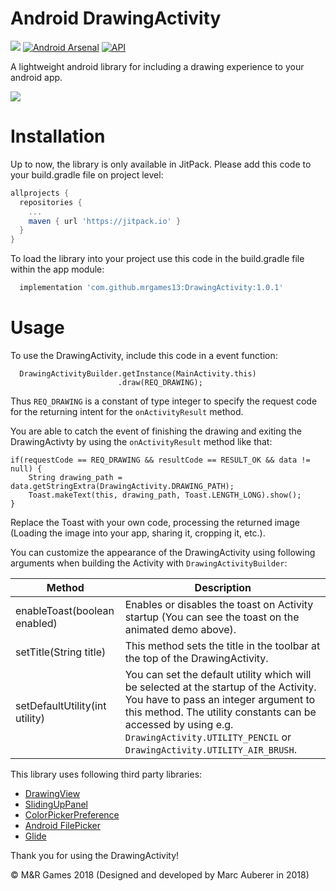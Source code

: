 # Android DrawingActivity

[![](https://jitpack.io/v/mrgames13/DrawingActivity.svg)](https://jitpack.io/#mrgames13/DrawingActivity)
[![Android Arsenal](https://img.shields.io/badge/Android%20Arsenal-DrawingActivity-blue.svg?style=flat)](https://android-arsenal.com/details/1/7098)
[![API](https://img.shields.io/badge/API-19%2B-red.svg?style=flat)](https://android-arsenal.com/api?level=19)

A lightweight android library for including a drawing experience to your android app.

<img src="https://mrgames-server.de/files/github/animated_demo.gif">

# Installation

Up to now, the library is only available in JitPack. Please add this code to your build.gradle file on project level:
```gradle
allprojects {
  repositories {
    ...
    maven { url 'https://jitpack.io' }
  }
}
```
To load the library into your project use this code in the build.gradle file within the app module:
```gradle
  implementation 'com.github.mrgames13:DrawingActivity:1.0.1'
```
# Usage
To use the DrawingActivity, include this code in a event function:
```android
  DrawingActivityBuilder.getInstance(MainActivity.this)
                        .draw(REQ_DRAWING);
```
Thus `REQ_DRAWING` is a constant of type integer to specify the request code for the returning intent for the `onActivityResult` method.

You are able to catch the event of finishing the drawing and exiting the DrawingActivty by using the `onActivityResult` method like that:
```android
if(requestCode == REQ_DRAWING && resultCode == RESULT_OK && data != null) {
    String drawing_path = data.getStringExtra(DrawingActivity.DRAWING_PATH);
    Toast.makeText(this, drawing_path, Toast.LENGTH_LONG).show();
}
```
Replace the Toast with your own code, processing the returned image (Loading the image into your app, sharing it, cropping it, etc.).

You can customize the appearance of the DrawingActivity using following arguments when building the Activity with `DrawingActivityBuilder`:

Method | Description
-------|------------
enableToast(boolean enabled) | Enables or disables the toast on Activity startup (You can see the toast on the animated demo above).
setTitle(String title) | This method sets the title in the toolbar at the top of the DrawingActivity.
setDefaultUtility(int utility) | You can set the default utility which will be selected at the startup of the Activity. You have to pass an integer argument to this method. The utility constants can be accessed by using e.g. `DrawingActivity.UTILITY_PENCIL` or `DrawingActivity.UTILITY_AIR_BRUSH`.

This library uses following third party libraries:
* [DrawingView](https://github.com/Raed-Mughaus/DrawingView)
* [SlidingUpPanel](https://github.com/umano/AndroidSlidingUpPanel)
* [ColorPickerPreference](https://github.com/attenzione/android-ColorPickerPreference)
* [Android FilePicker](https://github.com/DroidNinja/Android-FilePicker)
* [Glide](https://github.com/bumptech/glide)


Thank you for using the DrawingActivity!

© M&R Games 2018 (Designed and developed by Marc Auberer in 2018)
